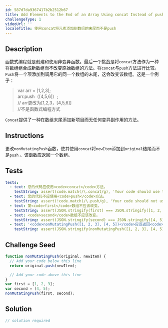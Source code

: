 ```yaml
---
id: 587d7da9367417b2b2512b67
title: Add Elements to the End of an Array Using concat Instead of push
challengeType: 1
videoUrl: ''
localeTitle: 使用concat将元素添加到数组的末尾而不是push
---
```


## Description
<section id="description">函数式编程就是创建和使用非变异函数。最后一个挑战是将<code>concat</code>方法作为一种将数组组合成新数组而不改变原始数组的方法。将<code>concat</code>与<code>push</code>方法进行比较。 <code>Push</code>将一个项添加到调用它的同一个数组的末尾，这会改变该数组。这是一个例子： <blockquote> var arr = [1,2,3]; <br> arr.push（[4,5,6]）; <br> // arr更改为[1,2,3，[4,5,6]] <br> //不是函数式编程方式</blockquote> <code>Concat</code>提供了一种在数组末尾添加新项目而无任何变异副作用的方法。 </section>

## Instructions
<section id="instructions">更改<code>nonMutatingPush</code>函数，使其使用<code>concat</code>将<code>newItem</code>添加到<code>original</code>结尾而不是<code>push</code> 。该函数应返回一个数组。 </section>

## Tests
<section id='tests'>

```yml
tests:
  - text: 您的代码应使用<code>concat</code>方法。
    testString: assert(code.match(/\.concat/g), 'Your code should use the <code>concat</code> method.');
  - text: 您的代码不应使用<code>push</code>方法。
    testString: assert(!code.match(/\.push/g), 'Your code should not use the <code>push</code> method.');
  - text: 第<code>first</code>数组不应该改变。
    testString: assert(JSON.stringify(first) === JSON.stringify([1, 2, 3]), 'The <code>first</code> array should not change.');
  - text: <code>second</code>数组不应该改变。
    testString: assert(JSON.stringify(second) === JSON.stringify([4, 5]), 'The <code>second</code> array should not change.');
  - text: '<code>nonMutatingPush([1, 2, 3], [4, 5])</code>应该返回<code>[1, 2, 3, 4, 5]</code> 。'
    testString: assert(JSON.stringify(nonMutatingPush([1, 2, 3], [4, 5])) === JSON.stringify([1, 2, 3, 4, 5]), '<code>nonMutatingPush([1, 2, 3], [4, 5])</code> should return <code>[1, 2, 3, 4, 5]</code>.');

```

</section>

## Challenge Seed
<section id='challengeSeed'>

<div id='js-seed'>

```js
function nonMutatingPush(original, newItem) {
  // Add your code below this line
  return original.push(newItem);

  // Add your code above this line
}
var first = [1, 2, 3];
var second = [4, 5];
nonMutatingPush(first, second);

```

</div>



</section>

## Solution
<section id='solution'>

```js
// solution required
```
</section>
